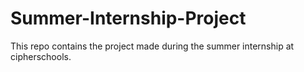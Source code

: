 # Summer-Internship-Project
This repo contains the project made during the summer internship at cipherschools.
